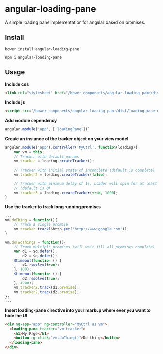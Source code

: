 # angular-loading-pane
A simple loading pane implementation for angular based on promises.

## Install
`bower install angular-loading-pane`

`npm i angular-loading-pane`

## Usage

**Include css**

```html
<link rel="stylesheet" href="/bower_components/angular-loading-pane/dist/loading-pane.min.css" />
```

**Include js**

```html
<script src="/bower_components/angular-loading-pane/dist/loading-pane.min.js" />
```

**Add module dependency**

```javascript
angular.module('app', ['loadingPane'])`
```

**Create an instance of the tracker object on your view model**

```javascript
angular.module('app').controller('MyCtrl', function(loading){
    var vm = this;
    // Tracker with default params
    vm.tracker = loading.createTracker();
    
    // Tracker with initial state of incomplete (default is complete)
    vm.tracker2 = loading.createTracker(false);
     
    // Tracker with minimum delay of 1s. Loader will spin for at least 1s even if the promise is complete
    // (default is 0)
    vm.tracker3 = loading.createTracker(true, 1000);  
}
```

**Use the tracker to track long running promises**

```javascript
...
vm.doThing = function(){
    // Track a single promise
    vm.tracker.track($http.get('http://www.google.com'));
}

vm.doTwoThings = function(){
    // Track multiple promises (will wait till all promises complete)
    var d1 = $q.defer(),
        d2 = $q.defer();
    $timeout(function () {
        d1.resolve(true);
    }, 100);
    $timeout(function () {
        d2.resolve(true);
    }, 4000);
    vm.tracker2.track(d1.promise);
    vm.tracker2.track(d2.promise);
};
...
```

**Insert loading-pane directive into your markup where ever you want to hide the UI**

```html
<div ng-app="app" ng-controller="MyCtrl as vm">
  <loading-pane tracker="vm.tracker">
    <h1>My Page</h1>
    <button ng-click="vm.doThing()">Do thing</button>
  </loading-pane>
</div>
```
